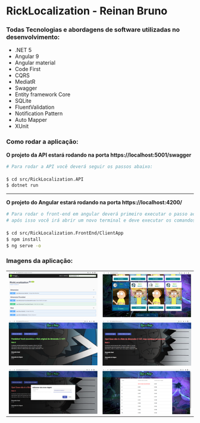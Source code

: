 # RickLocalization - Reinan Bruno

### Todas Tecnologias e abordagens de software utilizadas no desenvolvimento:
- .NET 5
- Angular 9
- Angular material
- Code First
- CQRS
- MediatR
- Swagger
- Entity framework Core
- SQLite
- FluentValidation
- Notification Pattern
- Auto Mapper
- XUnit

### Como rodar a aplicação:

<b>O projeto da API estará rodando na porta https://localhost:5001/swagger</b>
```bash
# Para rodar a API você deverá seguir os passos abaixo:

$ cd src/RickLocalization.API
$ dotnet run
```

---------------------------------------------------------------------------------

<b>O projeto do Angular estará rodando na porta https://localhost:4200/</b>
```bash
# Para rodar o front-end em angular deverá primeiro executar o passo acima da API
# após isso você irá abrir um novo terminal e deve executar os comandos abaixo:

$ cd src/RickLocalization.FrontEnd/ClientApp
$ npm install
$ ng serve -o
```

### Imagens da aplicação:

<table>
  <tr>
    <td valign="top"><img src="https://github.com/reinanbruno/ricklocalization/blob/master/images/imagem_backend_1.png"/></td>
    <td valign="top"><img src="https://github.com/reinanbruno/ricklocalization/blob/master/images/imagem_frontend_1.png"/></td>
  </tr>
  <tr>
    <td valign="top"><img src="https://github.com/reinanbruno/ricklocalization/blob/master/images/imagem_frontend_2.png"/></td>
    <td valign="top"><img src="https://github.com/reinanbruno/ricklocalization/blob/master/images/imagem_frontend_3.png"/></td>
  </tr>
  <tr>
    <td valign="top"><img src="https://github.com/reinanbruno/ricklocalization/blob/master/images/imagem_frontend_4.png"/></td>
    <td valign="top"><img src="https://github.com/reinanbruno/ricklocalization/blob/master/images/imagem_frontend_5.png"/></td>
  </tr>
</table>
